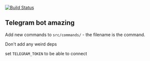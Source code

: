 [![Build Status](https://travis-ci.org/dumfan/telegram-pew-pew.svg?branch=master)](https://travis-ci.org/dumfan/telegram-pew-pew)

## Telegram bot amazing

Add new commands to `src/commands/` - the filename is the command.

Don't add any weird deps

set `TELEGRAM_TOKEN` to be able to connect

